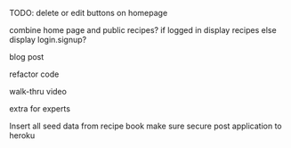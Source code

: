 TODO:
delete or edit buttons on homepage

combine home page and public recipes? if logged in display recipes else display login.signup?

blog post

refactor code

walk-thru video

extra for experts

Insert all seed data from recipe book
make sure secure
post application to heroku

